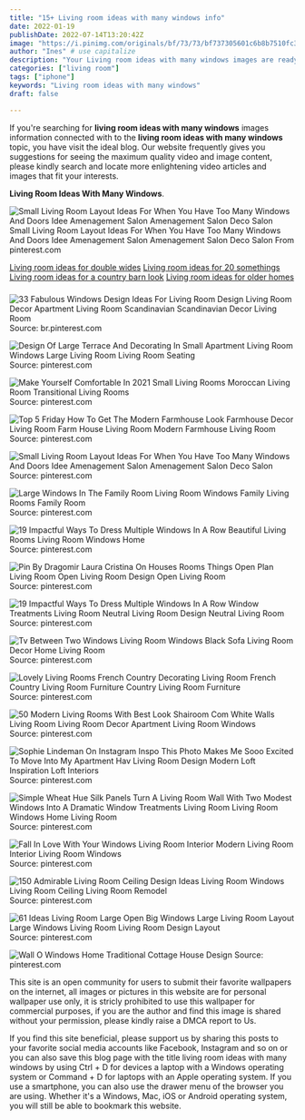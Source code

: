 ```yaml
---
title: "15+ Living room ideas with many windows info"
date: 2022-01-19
publishDate: 2022-07-14T13:20:42Z
image: "https://i.pinimg.com/originals/bf/73/73/bf737305601c6b8b7510fc3efc60f01f.jpg"
author: "Ines" # use capitalize
description: "Your Living room ideas with many windows images are ready. Living room ideas with many windows are a topic that is being searched for and liked by netizens now. You can Find and Download the Living room ideas with many windows files here. Find and Download all free vectors."
categories: ["living room"]
tags: ["iphone"]
keywords: "Living room ideas with many windows"
draft: false

---
```


If you're searching for **living room ideas with many windows** images information connected with to the **living room ideas with many windows** topic, you have visit the ideal  blog.  Our website frequently  gives you  suggestions  for seeing  the maximum  quality video and image  content, please kindly search and locate more enlightening video articles and images  that fit your interests.

**Living Room Ideas With Many Windows**. 

![Small Living Room Layout Ideas For When You Have Too Many Windows And Doors Idee Amenagement Salon Amenagement Salon Deco Salon](https://i.pinimg.com/474x/62/69/c2/6269c2ab9a8886537581e2cd0785cd95.jpg "Small Living Room Layout Ideas For When You Have Too Many Windows And Doors Idee Amenagement Salon Amenagement Salon Deco Salon")
Small Living Room Layout Ideas For When You Have Too Many Windows And Doors Idee Amenagement Salon Amenagement Salon Deco Salon From pinterest.com

[Living room ideas for double wides](/living-room-ideas-for-double-wides/)
[Living room ideas for 20 somethings](/living-room-ideas-for-20-somethings/)
[Living room ideas for a country barn look](/living-room-ideas-for-a-country-barn-look/)
[Living room ideas for older homes](/living-room-ideas-for-older-homes/)



### 

 


![33 Fabulous Windows Design Ideas For Living Room Design Living Room Decor Apartment Living Room Scandinavian Scandinavian Decor Living Room](https://i.pinimg.com/originals/02/d4/c3/02d4c300138c345fe15dd11b730c1b31.jpg "33 Fabulous Windows Design Ideas For Living Room Design Living Room Decor Apartment Living Room Scandinavian Scandinavian Decor Living Room")
Source: br.pinterest.com

 

![Design Of Large Terrace And Decorating In Small Apartment Living Room Windows Large Living Room Living Room Seating](https://i.pinimg.com/originals/02/db/25/02db2551c4de964d34705db2b2550a6c.jpg "Design Of Large Terrace And Decorating In Small Apartment Living Room Windows Large Living Room Living Room Seating")
Source: pinterest.com

 

![Make Yourself Comfortable In 2021 Small Living Rooms Moroccan Living Room Transitional Living Rooms](https://i.pinimg.com/originals/16/fd/30/16fd30699d583f4a0947c42b1b8177a8.jpg "Make Yourself Comfortable In 2021 Small Living Rooms Moroccan Living Room Transitional Living Rooms")
Source: pinterest.com

 

![Top 5 Friday How To Get The Modern Farmhouse Look Farmhouse Decor Living Room Farm House Living Room Modern Farmhouse Living Room](https://i.pinimg.com/736x/32/04/29/3204293d91596236caa261fce6eaca94.jpg "Top 5 Friday How To Get The Modern Farmhouse Look Farmhouse Decor Living Room Farm House Living Room Modern Farmhouse Living Room")
Source: pinterest.com

 

![Small Living Room Layout Ideas For When You Have Too Many Windows And Doors Idee Amenagement Salon Amenagement Salon Deco Salon](https://i.pinimg.com/474x/62/69/c2/6269c2ab9a8886537581e2cd0785cd95.jpg "Small Living Room Layout Ideas For When You Have Too Many Windows And Doors Idee Amenagement Salon Amenagement Salon Deco Salon")
Source: pinterest.com

 

![Large Windows In The Family Room Living Room Windows Family Living Rooms Family Room](https://i.pinimg.com/originals/7c/80/d0/7c80d0238f8ad6ae42328ed0a3eb7930.jpg "Large Windows In The Family Room Living Room Windows Family Living Rooms Family Room")
Source: pinterest.com

 

![19 Impactful Ways To Dress Multiple Windows In A Row Beautiful Living Rooms Living Room Windows Home](https://i.pinimg.com/originals/e7/46/7e/e7467ed09e3f4ac303859700be8f624b.jpg "19 Impactful Ways To Dress Multiple Windows In A Row Beautiful Living Rooms Living Room Windows Home")
Source: pinterest.com

 

![Pin By Dragomir Laura Cristina On Houses Rooms Things Open Plan Living Room Open Living Room Design Open Living Room](https://i.pinimg.com/originals/c4/ee/e0/c4eee0ed59b8e391cc18efd6af9954d3.jpg "Pin By Dragomir Laura Cristina On Houses Rooms Things Open Plan Living Room Open Living Room Design Open Living Room")
Source: pinterest.com

 

![19 Impactful Ways To Dress Multiple Windows In A Row Window Treatments Living Room Neutral Living Room Design Neutral Living Room](https://i.pinimg.com/564x/6c/7c/71/6c7c71df503324da0c57c2a4bbbe120a--curtains-bay-windows-linen-curtains.jpg "19 Impactful Ways To Dress Multiple Windows In A Row Window Treatments Living Room Neutral Living Room Design Neutral Living Room")
Source: pinterest.com

 

![Tv Between Two Windows Living Room Windows Black Sofa Living Room Decor Home Living Room](https://i.pinimg.com/originals/61/6a/7f/616a7f1735a06b9a77b199c0a0687d9d.jpg "Tv Between Two Windows Living Room Windows Black Sofa Living Room Decor Home Living Room")
Source: pinterest.com

 

![Lovely Living Rooms French Country Decorating Living Room French Country Living Room Furniture Country Living Room Furniture](https://i.pinimg.com/originals/ac/8c/24/ac8c246ff31fc379beb32930f72fe623.jpg "Lovely Living Rooms French Country Decorating Living Room French Country Living Room Furniture Country Living Room Furniture")
Source: pinterest.com

 

![50 Modern Living Rooms With Best Look Shairoom Com White Walls Living Room Living Room Decor Apartment Living Room Windows](https://i.pinimg.com/originals/39/64/87/396487401b1840c5f2244d75d3f9e092.jpg "50 Modern Living Rooms With Best Look Shairoom Com White Walls Living Room Living Room Decor Apartment Living Room Windows")
Source: pinterest.com

 

![Sophie Lindeman On Instagram Inspo This Photo Makes Me Sooo Excited To Move Into My Apartment Hav Living Room Design Modern Loft Inspiration Loft Interiors](https://i.pinimg.com/originals/a2/93/64/a2936446a9ebc58099ebc51c55359d33.png "Sophie Lindeman On Instagram Inspo This Photo Makes Me Sooo Excited To Move Into My Apartment Hav Living Room Design Modern Loft Inspiration Loft Interiors")
Source: pinterest.com

 

![Simple Wheat Hue Silk Panels Turn A Living Room Wall With Two Modest Windows Into A Dramatic Window Treatments Living Room Living Room Windows Home Living Room](https://i.pinimg.com/originals/66/35/9d/66359ddcbde0ee589089159de83920b5.jpg "Simple Wheat Hue Silk Panels Turn A Living Room Wall With Two Modest Windows Into A Dramatic Window Treatments Living Room Living Room Windows Home Living Room")
Source: pinterest.com

 

![Fall In Love With Your Windows Living Room Interior Modern Living Room Interior Living Room Windows](https://i.pinimg.com/originals/95/98/0a/95980a08e7e3befa34c01d047ea9aa0a.jpg "Fall In Love With Your Windows Living Room Interior Modern Living Room Interior Living Room Windows")
Source: pinterest.com

 

![150 Admirable Living Room Ceiling Design Ideas Living Room Windows Living Room Ceiling Living Room Remodel](https://i.pinimg.com/originals/fe/bf/15/febf15b0bf1ca4ef74b6ec4499f390f7.jpg "150 Admirable Living Room Ceiling Design Ideas Living Room Windows Living Room Ceiling Living Room Remodel")
Source: pinterest.com

 

![61 Ideas Living Room Large Open Big Windows Large Living Room Layout Large Windows Living Room Living Room Design Layout](https://i.pinimg.com/564x/fb/f6/55/fbf6556b8207b04ba3443d1995c17c2d.jpg "61 Ideas Living Room Large Open Big Windows Large Living Room Layout Large Windows Living Room Living Room Design Layout")
Source: pinterest.com

 

![Wall O Windows Home Traditional Cottage House Design](https://i.pinimg.com/originals/bf/73/73/bf737305601c6b8b7510fc3efc60f01f.jpg "Wall O Windows Home Traditional Cottage House Design")
Source: pinterest.com

 

This site is an open community for users to submit their favorite wallpapers on the internet, all images or pictures in this website are for personal wallpaper use only, it is stricly prohibited to use this wallpaper for commercial purposes, if you are the author and find this image is shared without your permission, please kindly raise a DMCA report to Us.

If you find this site beneficial, please support us by sharing this posts to your favorite social media accounts like Facebook, Instagram and so on or you can also save this blog page with the title living room ideas with many windows by using Ctrl + D for devices a laptop with a Windows operating system or Command + D for laptops with an Apple operating system. If you use a smartphone, you can also use the drawer menu of the browser you are using. Whether it's a Windows, Mac, iOS or Android operating system, you will still be able to bookmark this website.
